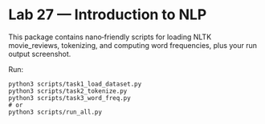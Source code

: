 # Lab 27 — Introduction to NLP

This package contains nano‑friendly scripts for loading NLTK movie_reviews, tokenizing, and computing word frequencies, plus your run output screenshot.

Run:
```
python3 scripts/task1_load_dataset.py
python3 scripts/task2_tokenize.py
python3 scripts/task3_word_freq.py
# or
python3 scripts/run_all.py
```
